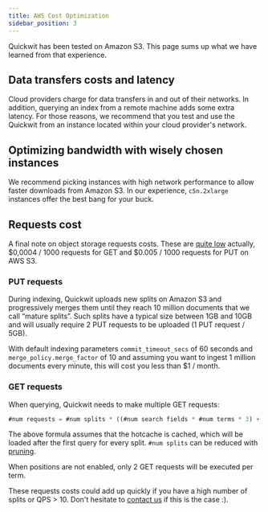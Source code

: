 ```yaml
---
title: AWS Cost Optimization
sidebar_position: 3
---
```


Quickwit has been tested on Amazon S3. This page sums up what we have learned from that experience.

## Data transfers costs and latency

Cloud providers charge for data transfers in and out of their networks. In addition, querying an index from a remote machine adds some extra latency.
For those reasons, we recommend that you test and use the Quickwit from an instance located within your cloud provider's network.

## Optimizing bandwidth with wisely chosen instances

We recommend picking instances with high network performance to allow faster downloads from Amazon S3. In our experience, `c5n.2xlarge` instances offer the best bang for your buck.

## Requests cost

A final note on object storage requests costs. These are [quite low](https://aws.amazon.com/s3/pricing/) actually, $0,0004 / 1000 requests for GET and $0.005 / 1000 requests for PUT on AWS S3.

### PUT requests

During indexing, Quickwit uploads new splits on Amazon S3 and progressively merges them until they reach 10 million documents that we call “mature splits”. Such splits have a typical size between 1GB and 10GB and will usually require 2 PUT requests to be uploaded (1 PUT request / 5GB).

With default indexing parameters `commit_timeout_secs` of 60 seconds and `merge_policy.merge_factor` of 10 and assuming you want to ingest 1 million documents every minute, this will cost you less than $1 / month.

### GET requests

When querying, Quickwit needs to make multiple GET requests:

```jsx
#num requests = #num splits * ((#num search fields * #num terms * 3) + (#num search fields with fieldnorms enabled) + 1 (timestamp fast field if present)) + #num docs returned
```

The above formula assumes that the hotcache is cached, which will be loaded after the first query for every split.
`#num splits` can be reduced with [pruning](../overview/concepts/querying.md).

When positions are not enabled, only 2 GET requests will be executed per term.

These requests costs could add up quickly if you have a high number of splits or QPS > 10.
Don't hesitate to [contact us](mailto:hello@quickwit.io) if this is the case :).
